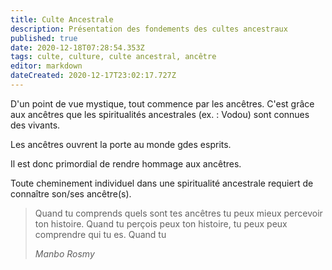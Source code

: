 ```yaml
---
title: Culte Ancestrale
description: Présentation des fondements des cultes ancestraux
published: true
date: 2020-12-18T07:28:54.353Z
tags: culte, culture, culte ancestral, ancêtre
editor: markdown
dateCreated: 2020-12-17T23:02:17.727Z
---
```


D'un point de vue mystique, tout commence par les ancêtres. C'est grâce aux ancêtres que les spiritualités ancestrales (ex. : Vodou)  sont connues des vivants.

Les ancêtres ouvrent la porte au monde gdes esprits.

Il est donc primordial de rendre hommage aux ancêtres.

Toute cheminement individuel dans une spiritualité ancestrale requiert de connaître son/ses ancêtre(s).


> Quand tu comprends quels sont tes ancêtres tu peux mieux percevoir ton histoire.
> Quand tu perçois peux ton histoire, tu peux peux comprendre qui tu es.
> Quand tu
>
> *Manbo Rosmy*